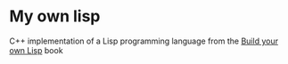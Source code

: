 # My own lisp

C++ implementation of a Lisp programming language from the [Build your own Lisp](buildyourownlisp.com) book
